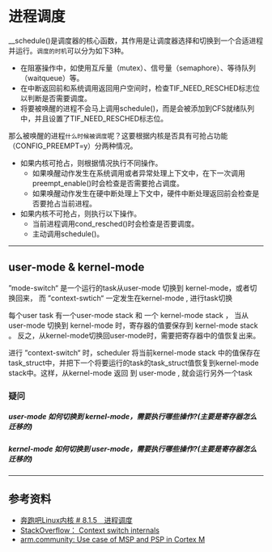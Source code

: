 # 进程调度
__schedule()是调度器的核心函数，其作用是让调度器选择和切换到一个合适进程并运行。`调度的时机`可以分为如下3种。
+ 在阻塞操作中，如使用互斥量（mutex）、信号量（semaphore）、等待队列（waitqueue）等。
+ 在中断返回前和系统调用返回用户空间时，检查TIF_NEED_RESCHED标志位以判断是否需要调度。
+ 将要被唤醒的进程不会马上调用schedule()，而是会被添加到CFS就绪队列中，并且设置了TIF_NEED_RESCHED标志位。

那么被唤醒的进程`什么时候被调度`呢？这要根据内核是否具有可抢占功能（CONFIG_PREEMPT=y）分两种情况。
+ 如果内核可抢占，则根据情况执行不同操作。
   - 如果唤醒动作发生在系统调用或者异常处理上下文中，在下一次调用preempt_enable()时会检查是否需要抢占调度。
   - 如果唤醒动作发生在硬中断处理上下文中，硬件中断处理返回前会检查是否要抢占当前进程。
+ 如果内核不可抢占，则执行以下操作。
   - 当前进程调用cond_resched()时会检查是否要调度。
   - 主动调用schedule()。

---

## user-mode & kernel-mode
”mode-switch“ 是一个运行的task从user-mode 切换到 kernel-mode，或者切换回来， 而 ”context-swtich“ 一定发生在kernel-mode , 进行task切换

每个user task 有一个user-mode stack 和 一个 kernel-mode stack ， 当从 user-mode 切换到 kernel-mode 时，寄存器的值要保存到 kernel-mode stack 。 反之，从kernel-mode切换回user-mode时，需要把寄存器中的值恢复出来。

进行 ”context-switch“ 时，scheduler 将当前kernel-mode stack 中的值保存在task_struct中，并把下一个将要运行的task的task_struct值恢复到kernel-mode stack中。这样，从kernel-mode 返回 到 user-mode , 就会运行另外一个task

### 疑问
##### user-mode 如何切换到 kernel-mode，需要执行哪些操作?(主要是寄存器怎么迁移的)


##### kernel-mode 如何切换到 user-mode，需要执行哪些操作?(主要是寄存器怎么迁移的)


---

## 参考资料
+ [奔跑吧Linux内核 # 8.1.5　进程调度](../../006.BOOKs/Run%20Linux%20Kernel%20(2nd%20Edition)%20Volume%201:%20Infrastructure.epub)
+ [StackOverflow： Context switch internals](../999.REFS/Linux-Kernel-Context_switch_internals-Stack-Overflow.pdf)
+ [arm.community: Use case of MSP and PSP in Cortex M](../999.REFS/Use%20case%20of%20MSP%20and%20PSP%20in%20Cortex%20M%20Arm-Community.pdf)
